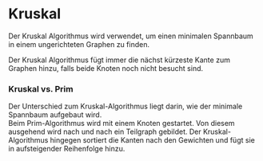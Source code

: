 # Kruskal

Der Kruskal Algorithmus wird verwendet, um einen minimalen 
Spannbaum in einem ungerichteten Graphen zu finden.

Der Kruskal Algorithmus fügt immer die nächst kürzeste Kante zum Graphen
hinzu, falls beide Knoten noch nicht besucht sind.

### Kruskal vs. Prim
Der Unterschied zum Kruskal-Algorithmus liegt darin, wie der minimale 
Spannbaum aufgebaut wird.   
Beim Prim-Algorithmus wird mit einem Knoten gestartet. Von diesem ausgehend 
wird nach und nach ein Teilgraph gebildet. Der Kruskal-Algorithmus hingegen 
sortiert die Kanten nach den Gewichten und fügt sie in aufsteigender Reihenfolge hinzu.
